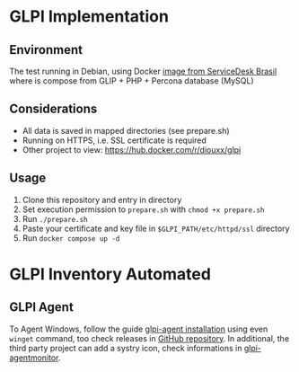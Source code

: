 # GLPI Implementation

## Environment
The test running in Debian, using Docker [image from ServiceDesk Brasil](https://hub.docker.com/r/sdbrasil/glpi) where is compose from GLIP + PHP + Percona database (MySQL)


## Considerations
 * All data is saved in mapped directories (see prepare.sh)
 * Running on HTTPS, i.e. SSL certificate is required
 * Other project to view: https://hub.docker.com/r/diouxx/glpi


## Usage

1. Clone this repository and entry in directory
2. Set execution permission to `prepare.sh` with `chmod +x prepare.sh`
3. Run `./prepare.sh`
4. Paste your certificate and key file in `$GLPI_PATH/etc/httpd/ssl` directory
5. Run `docker compose up -d`



# GLPI Inventory Automated

## GLPI Agent
To Agent Windows, follow the guide [glpi-agent installation](https://glpi-agent.readthedocs.io/en/latest/installation/) using even `winget` command, too check releases in [GitHub repository](https://github.com/glpi-project/glpi-agent/releases). In additional, the third party project can add a systry icon, check informations in [glpi-agentmonitor](https://github.com/glpi-project/glpi-agentmonitor).
